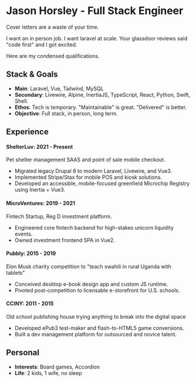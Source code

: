 # Jason Horsley - Full Stack Engineer

Cover letters are a waste of your time.

I want an in person job. I want laravel at scale. Your glassdoor reviews said "code first" and I got excited.

Here are my condensed qualifications.

## Stack & Goals

* **Main**: Laravel, Vue, Tailwind, MySQL
* **Secondary**: Livewire, Alpine, InertiaJS, TypeScript, React, Python, Swift, Shell.
* **Ethos**: Tech is temporary. "Maintainable" is great. "Delivered" is better.
* **Objective**: Full stack, in person, long term.

## Experience

#### ShelterLuv: 2021 - Present
Pet shelter management SAAS and point of sale mobile checkout.

* Migrated legacy Drupal 8 to modern Laravel, Livewire, and Vue3.
* Implemented Stripe/Stax for mobile POS and kiosk solutions.
* Developed an accessible, mobile-focused greenfield Microchip Registry using Inertia + Vue3.
#### MicroVentures: 2019 - 2021
Fintech Startup, Reg D investment platform.
* Engineered core fintech backend for high-stakes unicorn liquidity events.
* Owned investment frontend SPA in Vue2.

#### Pubbly: 2015 - 2019
Elon Musk charity competition to "teach swahili in rural Uganda with tablets"
* Conceived desktop e-book design app and custom JS runtime.
* Pivoted post-competition to licensable e-storefront for U.S. schools.

#### CCINY: 2011 - 2015
Old school publishing house trying anything to break into the digital space
* Developed ePub3 test-maker and flash-to-HTML5 game conversions.
* Built a dev management platform for outsourced and novice talent.

## Personal
* **Interests**: Board games, Accordion
* **Life**: 2 kids, 1 wife, no sleep